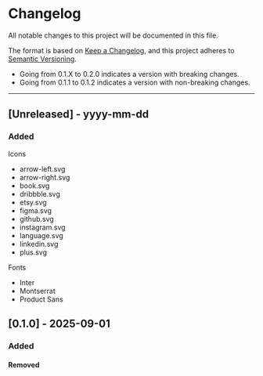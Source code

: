 # Changelog

All notable changes to this project will be documented in this file.

The format is based on [Keep a Changelog](https://keepachangelog.com/en/1.1.0/),
and this project adheres to [Semantic Versioning](https://semver.org/spec/v2.0.0.html).


-   Going from 0.1.X to 0.2.0 indicates a version with breaking changes.
-   Going from 0.1.1 to 0.1.2 indicates a version with non-breaking changes.

---

## [Unreleased] - yyyy-mm-dd
### Added
Icons
- arrow-left.svg
- arrow-right.svg
- book.svg
- dribbble.svg
- etsy.svg
- figma.svg
- github.svg
- instagram.svg
- language.svg
- linkedin.svg
- plus.svg

Fonts
- Inter
- Montserrat
- Product Sans

## [0.1.0] - 2025-09-01
### Added
#### Removed
